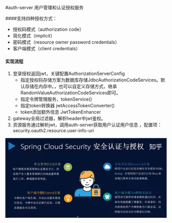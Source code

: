 #auth-server 用户管理和认证授权服务

####支持四种授权方式：
* 授权码模式（authorization code）
* 简化模式（implicit）
* 密码模式（resource owner password credentials）
* 客户端模式（client credentials）

#### 实现流程
1. 登录授权返回jwt，关键配置AuthorizationServerConfig
   * 指定授权码存储方案为数据库存储JdbcAuthorizationCodeServices。默认存储在内存中。，也可以自定义存储方式，继承RandomValueAuthorizationCodeServices即可。
   * 指定令牌管理服务，tokenService()
   * 指定token转换器 jwtAccessTokenConverter()
   * token添加额外信息 JwtTokenEnhancer
2. gateway全局过滤器，解析header中jwt鉴权。
3. 资源服务通过解析jwt，调用auth-server获取用户认证用户信息 ，配置项：security.oauth2.resource.user-info-uri

![img.png](img.png)